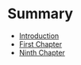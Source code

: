 # Summary

* [Introduction](README.md)
* [First Chapter](chapter1.md)
* [Ninth Chapter](chapter9.md)

